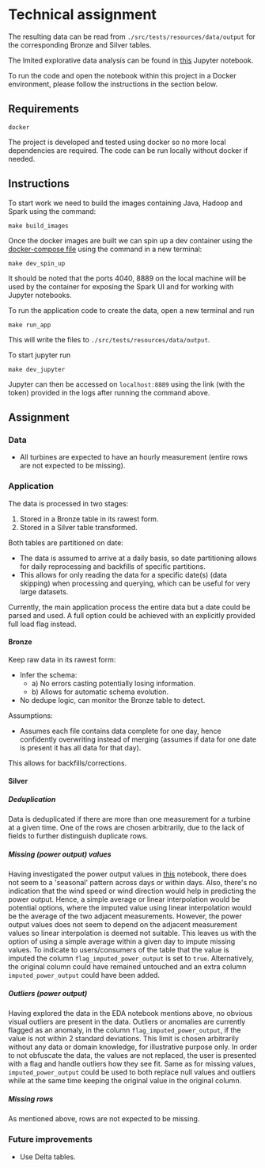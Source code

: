 # Technical assignment

The resulting data can be read from `./src/tests/resources/data/output` for the corresponding Bronze and Silver tables.

The lmited explorative data analysis can be found in [this](tools/notebooks/EDA.ipynb) Jupyter notebook. 

To run the code and open the notebook within this project in a Docker environment, please follow the instructions in the 
section below.

## Requirements
```
docker
```
The project is developed and tested using docker so no more local dependencies are required.
The code can be run locally without docker if needed.
 
## Instructions
To start work we need to build the images containing Java, Hadoop and Spark using the command: 
```
make build_images
```

Once the docker images are built we can spin up a dev container using the [docker-compose file](tools/docker/docker_compose/docker-compose-dev.yml)
using the command in a new terminal:

```
make dev_spin_up
``` 

It should be noted that the ports 4040, 8889 on the local machine will be used by the container for exposing 
the Spark UI and for working with Jupyter notebooks.   

To run the application code to create the data, open a new terminal and run
```
make run_app
```

This will write the files to `./src/tests/resources/data/output`.

To start jupyter run
```
make dev_jupyter
```

Jupyter can then be accessed on `localhost:8889` using the link (with the token) provided in the logs after running the command above.

## Assignment
### Data
- All turbines are expected to have an hourly measurement (entire rows are not expected to be missing).

### Application
The data is processed in two stages:
1. Stored in a Bronze table in its rawest form.
2. Stored in a Silver table transformed.

Both tables are partitioned on date:
- The data is assumed to arrive at a daily basis, so date partitioning allows for daily reprocessing and backfills of specific partitions.
- This allows for only reading the data for a specific date(s) (data skipping) when processing and querying, which can be useful for very large datasets.

Currently, the main application process the entire data but a date could be parsed and used. 
A full option could be achieved with an explicitly provided full load flag instead.

#### Bronze
Keep raw data in its rawest form:
- Infer the schema: 
  - a) No errors casting potentially losing information.
  - b) Allows for automatic schema evolution.
- No dedupe logic, can monitor the Bronze table to detect.

Assumptions:
- Assumes each file contains data complete for one day, hence confidently overwriting instead of merging (assumes if data for one date is present it has all data for that day).

This allows for backfills/corrections.

#### Silver

##### Deduplication
Data is deduplicated if there are more than one measurement for a turbine at a given time. 
One of the rows are chosen arbitrarily, due to the lack of fields to further distinguish duplicate rows.  

##### Missing (power output) values
Having investigated the power output values in [this](./tools/notebooks/EDA.ipynb) notebook, there does not seem to a 'seasonal' pattern 
across days or within days. Also, there's no indication that the wind speed or wind direction would help in predicting the power output.
Hence, a simple average or linear interpolation would be potential options, where the imputed value using linear interpolation would be the 
average of the two adjacent measurements. However, the power output values does not seem to depend on the adjacent measurement values so linear interpolation 
is deemed not suitable.
This leaves us with the option of using a simple average within a given day to impute missing values. 
To indicate to users/consumers of the table that the value is imputed the column `flag_imputed_power_output` is set to `true`. 
Alternatively, the original column could have remained untouched and an extra column `imputed_power_output` could have been added. 

##### Outliers (power output)
Having explored the data in the EDA notebook mentions above, no obvious visual outliers are present in the data.
Outliers or anomalies are currently flagged as an anomaly, in the column `flag_imputed_power_output`, if the value is not within 2 standard deviations.
This limit is chosen arbitrarily without any data or domain knowledge, for illustrative purpose only.
In order to not obfuscate the data, the values are not replaced, the user is presented with a flag and handle outliers how they see fit. 
Same as for missing values, `imputed_power_output` could be used to both replace null values and outliers while at the same time keeping the original value in the original column.  

##### Missing rows
As mentioned above, rows are not expected to be missing.

### Future improvements
- Use Delta tables.

